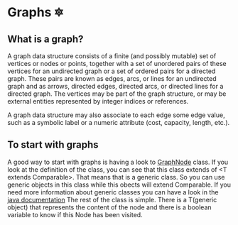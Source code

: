 # Graphs :six_pointed_star:

## What is a graph?
A graph data structure consists of a finite (and possibly mutable) set of vertices or nodes or points, together with a set of unordered pairs of these vertices for an undirected graph or a set of ordered pairs for a directed graph. These pairs are known as edges, arcs, or lines for an undirected graph and as arrows, directed edges, directed arcs, or directed lines for a directed graph. The vertices may be part of the graph structure, or may be external entities represented by integer indices or references.

A graph data structure may also associate to each edge some edge value, such as a symbolic label or a numeric attribute (cost, capacity, length, etc.).

## To start with graphs
A good way to start with graphs is having a look to [GraphNode](https://github.com/thewilly/java-algorithms-club/blob/master/Graph/GraphNode.java) class.
If you look at the definition of the class, you can see that this class extends of <T extends Comparable<T>>. That means that is a generic class. So you can use generic objects in this class while this obects will extend Comparable. If you need more information about generic classes you can have a look in the [java documentation](https://docs.oracle.com/javase/tutorial/java/generics/types.html)
The rest of the class is simple. There is a T(generic object) that represents the content of the node and there is a boolean variable to know if this Node has been visited.
